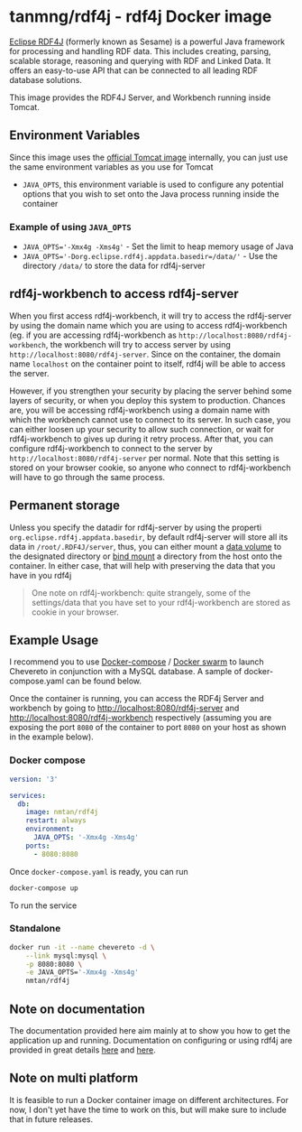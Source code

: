 # tanmng/rdf4j - rdf4j Docker image

[Eclipse RDF4J](http://rdf4j.org/about/) (formerly known as Sesame) is a powerful Java framework for processing and handling RDF data. This includes creating, parsing, scalable storage, reasoning and querying with RDF and Linked Data. It offers an easy-to-use API that can be connected to all leading RDF database solutions. 

This image provides the RDF4J Server, and Workbench running inside Tomcat.

## Environment Variables

Since this image uses the [official Tomcat image](https://hub.docker.com/_/tomcat/) internally, you can just use the same environment variables as you use for Tomcat

* `JAVA_OPTS`, this environment variable is used to configure any potential options that you wish to set onto the Java process running inside the container

### Example of using `JAVA_OPTS`

* `JAVA_OPTS='-Xmx4g -Xms4g'`  - Set the limit to heap memory usage of Java
* `JAVA_OPTS='-Dorg.eclipse.rdf4j.appdata.basedir=/data/'` - Use the directory `/data/` to store the data for rdf4j-server

## rdf4j-workbench to access rdf4j-server

When you first access rdf4j-workbench, it will try to access the rdf4j-server by using the domain name which you are using to access rdf4j-workbench (eg. if you are accessing rdf4j-workbench as `http://localhost:8080/rdf4j-workbench`, the workbench will try to access server by using `http://localhost:8080/rdf4j-server`. Since on the container, the domain name `localhost` on the container point to itself, rdf4j will be able to access the server.

However, if you strengthen your security by placing the server behind some layers of security, or when you deploy this system to production. Chances are, you will be accessing rdf4j-workbench using a domain name with which the workbench cannot use to connect to its server. In such case, you can either loosen up your security to allow such connection, or wait for rdf4j-workbench to gives up during it retry process. After that, you can configure rdf4j-workbench to connect to the server by `http://localhost:8080/rdf4j-server` per normal. Note that this setting is stored on your browser cookie, so anyone who connect to rdf4j-workbench will have to go through the same process.

## Permanent storage

Unless you specify the datadir for rdf4j-server by using the properti `org.eclipse.rdf4j.appdata.basedir`, by default rdf4j-server will store all its data in `/root/.RDF4J/server`, thus, you can either mount a [data volume](https://docs.docker.com/engine/tutorials/dockervolumes/#data-volumes) to the designated directory or [bind mount](https://docs.docker.com/storage/bind-mounts/) a directory from the host onto the container. In either case, that will help with preserving the data that you have in you rdf4j

> One note on rdf4j-workbench: quite strangely, some of the settings/data that you have set to your rdf4j-workbench are stored as cookie in your browser.

## Example Usage

I recommend you to use [Docker-compose](https://docs.docker.com/compose/) / [Docker swarm](https://docs.docker.com/engine/swarm/) to launch Chevereto in conjunction with a MySQL database. A sample of docker-compose.yaml can be found
below.

Once the container is running, you can access the RDF4j Server and workbench by going to [http://localhost:8080/rdf4j-server](http://localhost:8080/rdf4j-server) and [http://localhost:8080/rdf4j-workbench](http://localhost:8080/rdf4j-workbench) respectively (assuming you are exposing the port `8080` of the container to port `8080` on your host as shown in the example below).

### Docker compose

```yaml
version: '3'

services:
  db:
    image: nmtan/rdf4j
    restart: always
    environment:
      JAVA_OPTS: '-Xmx4g -Xms4g'
    ports:
      - 8080:8080
```

Once `docker-compose.yaml` is ready, you can run

```bash
docker-compose up
```

To run the service

### Standalone

```bash
docker run -it --name chevereto -d \
    --link mysql:mysql \
    -p 8080:8080 \
    -e JAVA_OPTS='-Xmx4g -Xms4g'
    nmtan/rdf4j
```

## Note on documentation

The documentation provided here aim mainly at to show you how to get the application up and running. Documentation on configuring or using rdf4j are provided in great details [here](http://docs.rdf4j.org/server-workbench-console/) and [here](http://docs.rdf4j.org/).

## Note on multi platform

It is feasible to run a Docker container image on different architectures. For now, I don't yet have the time to work on this, but will make sure to include that in future releases.
